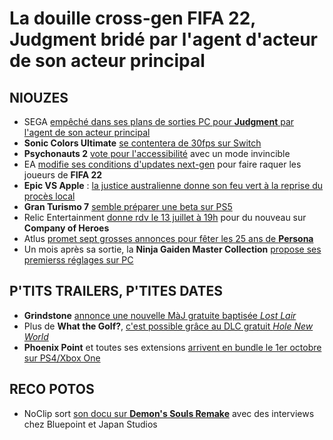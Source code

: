 # La douille cross-gen FIFA 22, Judgment bridé par l'agent d'acteur de son acteur principal

## NIOUZES

- SEGA [empêché dans ses plans de sorties PC pour **Judgment** par l'agent de son acteur principal](https://www.gamekult.com/actualite/l-agence-de-l-acteur-takuya-kimura-ferait-barrage-a-la-sortie-de-lost-judgment-sur-pc-3050841033.html)
- **Sonic Colors Ultimate** [se contentera de 30fps sur Switch](https://nintendoeverything.com/sonic-colors-ultimate-seemingly-runs-at-30-frames-per-second-on-switch/)
- **Psychonauts 2** [vote pour l'accessibilité](https://www.gamekult.com/actualite/psychonauts-2-double-fine-vante-la-presence-d-un-mode-invincible-3050841037.html) avec un mode invincible
- EA [modifie ses conditions d'updates next-gen](https://www.eurogamer.net/articles/2021-07-12-fifa-22s-next-gen-upgrade-only-available-to-those-who-buy-the-gbp90-ultimate-edition) pour faire raquer les joueurs de **FIFA 22**
- **Epic VS Apple** : [la justice australienne donne son feu vert à la reprise du procès local](https://www.gamesindustry.biz/articles/2021-07-12-epic-games-wins-appeal-against-apple-in-australia)
- **Gran Turismo 7** [semble préparer une beta sur PS5](https://www.gtplanet.net/gran-turismo-7-beta-test-appears-on-playstation-website/)
- Relic Entertainment [donne rdv le 13 juillet à 19h](https://www.pcgamer.com/a-new-company-of-heroes-game-might-be-revealed-tomorrow/) pour du nouveau sur **Company of Heroes**
- Atlus [promet sept grosses annonces pour fêter les 25 ans de **Persona**](https://www.gamekult.com/actualite/atlus-va-multiplier-les-annonces-pour-les-25-ans-de-persona-3050841045.html)
- Un mois après sa sortie, la **Ninja Gaiden Master Collection** [propose ses premierss réglages sur PC](https://www.pcgamer.com/au/a-month-after-launch-ninja-gaiden-finally-has-in-game-graphics-options/)

## P'TITS TRAILERS, P'TITES DATES

- **Grindstone** [annonce une nouvelle MàJ gratuite baptisée *Lost Lair*](https://www.youtube.com/watch?v=7IxfT8gQ6IU)
- Plus de **What the Golf?**, [c'est possible grâce au DLC gratuit *Hole New World*](https://www.youtube.com/watch?v=uCZNJssz0F8)
- **Phoenix Point** et toutes ses extensions [arrivent en bundle le 1er octobre sur PS4/Xbox One](https://www.gematsu.com/2021/07/phoenix-point-behemoth-edition-coming-to-ps4-and-xbox-one-on-october-1-ps5-and-xbox-series-later)

## RECO POTOS

- NoClip sort [son docu sur **Demon's Souls Remake**](https://www.youtube.com/watch?v=hCBJ2fiiUXk) avec des interviews chez Bluepoint et Japan Studios
